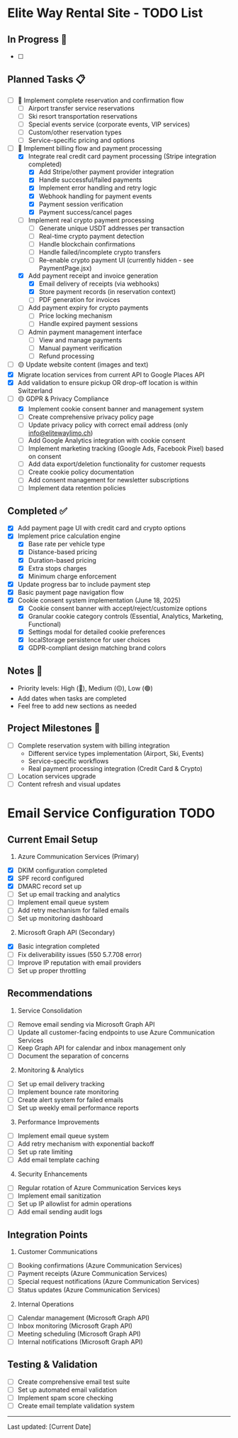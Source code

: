 # Elite Way Rental Site - TODO List

## In Progress 🚧
- [ ] 

## Planned Tasks 📋
- [ ] 🔴 Implement complete reservation and confirmation flow
    - [ ] Airport transfer service reservations
    - [ ] Ski resort transportation reservations
    - [ ] Special events service (corporate events, VIP services)
    - [ ] Custom/other reservation types
    - [ ] Service-specific pricing and options
- [ ] 🔴 Implement billing flow and payment processing
    - [x] Integrate real credit card payment processing (Stripe integration completed)
        - [x] Add Stripe/other payment provider integration
        - [x] Handle successful/failed payments
        - [x] Implement error handling and retry logic
        - [x] Webhook handling for payment events
        - [x] Payment session verification
        - [x] Payment success/cancel pages
    - [ ] Implement real crypto payment processing
        - [ ] Generate unique USDT addresses per transaction
        - [ ] Real-time crypto payment detection
        - [ ] Handle blockchain confirmations
        - [ ] Handle failed/incomplete crypto transfers
        - [ ] Re-enable crypto payment UI (currently hidden - see PaymentPage.jsx)
    - [x] Add payment receipt and invoice generation
        - [x] Email delivery of receipts (via webhooks)
        - [x] Store payment records (in reservation context)
        - [ ] PDF generation for invoices
    - [ ] Add payment expiry for crypto payments
        - [ ] Price locking mechanism
        - [ ] Handle expired payment sessions
    - [ ] Admin payment management interface
        - [ ] View and manage payments
        - [ ] Manual payment verification
        - [ ] Refund processing
- [ ] 🟡 Update website content (images and text)
- [x] Migrate location services from current API to Google Places API
- [x] Add validation to ensure pickup OR drop-off location is within Switzerland
- [ ] 🟡 GDPR & Privacy Compliance
    - [x] Implement cookie consent banner and management system
    - [ ] Create comprehensive privacy policy page
    - [ ] Update privacy policy with correct email address (only info@elitewaylimo.ch)
    - [ ] Add Google Analytics integration with cookie consent
    - [ ] Implement marketing tracking (Google Ads, Facebook Pixel) based on consent
    - [ ] Add data export/deletion functionality for customer requests
    - [ ] Create cookie policy documentation
    - [ ] Add consent management for newsletter subscriptions
    - [ ] Implement data retention policies

## Completed ✅
- [x] Add payment page UI with credit card and crypto options
- [x] Implement price calculation engine
    - [x] Base rate per vehicle type
    - [x] Distance-based pricing
    - [x] Duration-based pricing
    - [x] Extra stops charges
    - [x] Minimum charge enforcement
- [x] Update progress bar to include payment step
- [x] Basic payment page navigation flow
- [x] Cookie consent system implementation (June 18, 2025)
    - [x] Cookie consent banner with accept/reject/customize options
    - [x] Granular cookie category controls (Essential, Analytics, Marketing, Functional)
    - [x] Settings modal for detailed cookie preferences
    - [x] localStorage persistence for user choices
    - [x] GDPR-compliant design matching brand colors

## Notes 📝
- Priority levels: High (🔴), Medium (🟡), Low (🟢)
- Add dates when tasks are completed
- Feel free to add new sections as needed

## Project Milestones 🎯
- [ ] Complete reservation system with billing integration
    - Different service types implementation (Airport, Ski, Events)
    - Service-specific workflows
    - Real payment processing integration (Credit Card & Crypto)
- [ ] Location services upgrade
- [ ] Content refresh and visual updates

# Email Service Configuration TODO

## Current Email Setup
1. Azure Communication Services (Primary)
- [x] DKIM configuration completed
- [x] SPF record configured
- [x] DMARC record set up
- [ ] Set up email tracking and analytics
- [ ] Implement email queue system
- [ ] Add retry mechanism for failed emails
- [ ] Set up monitoring dashboard

2. Microsoft Graph API (Secondary)
- [x] Basic integration completed
- [ ] Fix deliverability issues (550 5.7.708 error)
- [ ] Improve IP reputation with email providers
- [ ] Set up proper throttling

## Recommendations
1. Service Consolidation
- [ ] Remove email sending via Microsoft Graph API
- [ ] Update all customer-facing endpoints to use Azure Communication Services
- [ ] Keep Graph API for calendar and inbox management only
- [ ] Document the separation of concerns

2. Monitoring & Analytics
- [ ] Set up email delivery tracking
- [ ] Implement bounce rate monitoring
- [ ] Create alert system for failed emails
- [ ] Set up weekly email performance reports

3. Performance Improvements
- [ ] Implement email queue system
- [ ] Add retry mechanism with exponential backoff
- [ ] Set up rate limiting
- [ ] Add email template caching

4. Security Enhancements
- [ ] Regular rotation of Azure Communication Services keys
- [ ] Implement email sanitization
- [ ] Set up IP allowlist for admin operations
- [ ] Add email sending audit logs

## Integration Points
1. Customer Communications
- [ ] Booking confirmations (Azure Communication Services)
- [ ] Payment receipts (Azure Communication Services)
- [ ] Special request notifications (Azure Communication Services)
- [ ] Status updates (Azure Communication Services)

2. Internal Operations
- [ ] Calendar management (Microsoft Graph API)
- [ ] Inbox monitoring (Microsoft Graph API)
- [ ] Meeting scheduling (Microsoft Graph API)
- [ ] Internal notifications (Microsoft Graph API)

## Testing & Validation
- [ ] Create comprehensive email test suite
- [ ] Set up automated email validation
- [ ] Implement spam score checking
- [ ] Create email template validation system

---
Last updated: [Current Date]